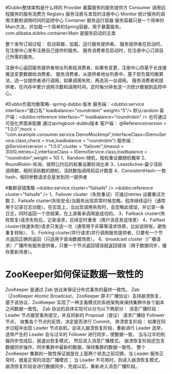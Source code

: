 #Dubbo整体架构是什么样的
Provider	暴露服务的服务提供方
Consumer	调用远程服务的服务消费方
Registry	服务注册与发现的注册中心
Monitor	统计服务的调用次数和调用时间的监控中心
Container	服务运行容器 服务容器只是一个简单的Main方法，并加载一个简单的Spring容器，用于暴露服务。com.alibaba.dubbo.container.Main 是服务启动的主类

整个发布订阅过程：
启动容器，加载，运行服务提供者。
服务提供者在启动时，在注册中心发布注册自己提供的服务。
服务消费者在启动时，在注册中心订阅自己所需的服务。

注册中心返回服务提供者地址列表给消费者，如果有变更，注册中心将基于长连接推送变更数据给消费者。
服务消费者，从提供者地址列表中，基于软负载均衡算法，选一台提供者进行调用，如果调用失败，再选另一台调用。
服务消费者和提供者，在内存中累计调用次数和调用时间，定时每分钟发送一次统计数据到监控中心。



#Dubbo负载均衡策略-
    spring-dubbo 版本
    服务端：<dubbo:service interface="接口名" loadbalance="roundrobin" weight="5"/> 默认random
    客户端：<dubbo:reference interface="" loadbalance="roundrobin" />
    也可通过可视化界面来配置
    通过springboot-dubbo版本
    客户端：
    @Reference(version = "1.0.0",mock = "com.example.consumer.service.DemoMockImpl",interfaceClass=IDemoService.class,check = true,loadbalance = "roundrobin")
    服务端：
    @Service(version = "1.0.0",cluster = "failover",timeout = 3000,retries=2,interfaceClass = IDemoService.class,loadbalance = "roundrobin",weight = 10)
1、Random-随机，按权重设置随机概率
2、RoundRobin-轮询，按照公约后的权重设置轮询比率
3、LeastActive-最少活跃调用数，相同活跃数的随机，活跃数指调用前后计数差
4、ConsistentHash-一致hash，相同参数请求总是发到同一提供者

#集群容错策略
<dubbo:service cluster="failsafe" />
<dubbo:reference cluster="failsafe" />
1、Failover cluster（失败重试）可通过retries 设置重试次数
2、Failsafe cluster(失败安全)当服务出现异常时候忽略，程序继续运行（通常用于记录日志功能）。在实现上，当出现调用失败时，会忽略此错误，并记录一条日志，同时返回一个空结果，在上游看来调用是成功的。
3、Failback cluster(失败恢复)请求失败后，记录请求，后续定时重发（用户消息发送场景）
4、Failfast cluster(快速失败)请求只发送一次（通常用于非幂等请求场景，比如说转账，避免重复转账）。
5、Forking cluster(并行请求)并行调用服务提供者，只要有一个节点返回正确则返回（只适用于查询数据场景）。
6、broadcast cluster（广播请求）广播所有服务提供者，只要一个节点返回错误就返回错误（用于数据同步，缓存更新场景）。

# ZooKeeper如何保证数据一致性的
ZooKeeper 是通过 Zab 协议来保证分布式事务的最终一致性。
Zab（ZooKeeper Atomic Broadcast，ZooKeeper 原子广播协议）支持崩溃恢复，
基于该协议，ZooKeeper 实现了一种主备模式的系统架构来保持集群中各个副本之间数据一致性。
Zab 协议的具体实现可以分为以下两部分：
消息广播阶段：
    Leader 节点接受事务提交，并且将新的 Proposal（提议） 请求广播给 Follower 节点，
    收集各个节点的反馈，决定是否进行 Commit。
奔溃恢复阶段：
    如果在同步过程中出现 Leader 节点宕机，会进入崩溃恢复阶段，重新进行 Leader 选举，
    选举产生的 Leader 会与过半的 Follower 进行同步，使数据一致，
    当与过半的机器同步完成后，就退出恢复模式， 然后进入消息广播模式。
    崩溃恢复阶段还包含数据同步操作，同步集群中最新的数据，保持集群的数据一致性。
整个 ZooKeeper 集群的一致性保证就是在上面两个状态之前切换，当 Leader 服务正常时，就是正常的消息广播模式；
当 Leader 不可用时，则进入崩溃恢复模式，崩溃恢复阶段会进行数据同步，完成以后，重新进入消息广播阶段。